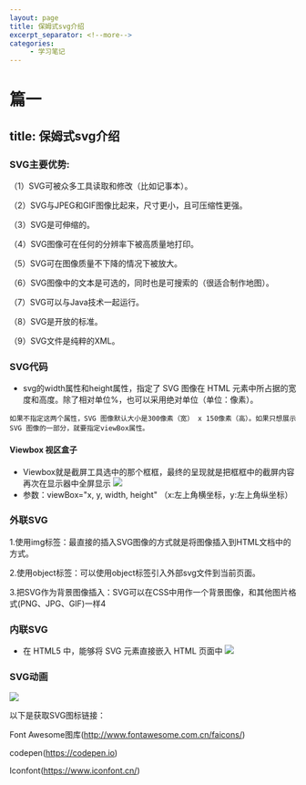```yaml
---
layout: page
title: 保姆式svg介绍
excerpt_separator: <!--more-->
categories:
     - 学习笔记
---
```


# 篇一
## title: 保姆式svg介绍

<!--more-->

### SVG主要优势:
（1）SVG可被众多工具读取和修改（比如记事本）。

（2）SVG与JPEG和GIF图像比起来，尺寸更小，且可压缩性更强。

（3）SVG是可伸缩的。

（4）SVG图像可在任何的分辨率下被高质量地打印。

（5）SVG可在图像质量不下降的情况下被放大。

（6）SVG图像中的文本是可选的，同时也是可搜索的（很适合制作地图）。

（7）SVG可以与Java技术一起运行。

（8）SVG是开放的标准。

（9）SVG文件是纯粹的XML。
### SVG代码
* svg的width属性和height属性，指定了 SVG 图像在 HTML 元素中所占据的宽度和高度。除了相对单位%，也可以采用绝对单位（单位：像素）。

```
如果不指定这两个属性，SVG 图像默认大小是300像素（宽） x 150像素（高）。如果只想展示 SVG 图像的一部分，就要指定viewBox属性。
```

#### Viewbox 视区盒子
* Viewbox就是截屏工具选中的那个框框，最终的呈现就是把框框中的截屏内容再次在显示器中全屏显示
![](/assets/SVG1.jpg)
* 参数：viewBox="x, y, width, height" （x:左上角横坐标，y:左上角纵坐标）
 

### 外联SVG
1.使用img标签：最直接的插入SVG图像的方式就是将图像插入到HTML文档中的方式。

2.使用object标签：可以使用object标签引入外部svg文件到当前页面。

3.把SVG作为背景图像插入：SVG可以在CSS中用作一个背景图像，和其他图片格式(PNG、JPG、GIF)一样4

### 内联SVG
* 在 HTML5 中，能够将 SVG 元素直接嵌入 HTML 页面中
![](/assets/SVG2.jpg)

### SVG动画
![](/assets/SVG2.jpg)

以下是获取SVG图标链接：

Font Awesome图库(http://www.fontawesome.com.cn/faicons/)

codepen(https://codepen.io)

Iconfont(https://www.iconfont.cn/)





